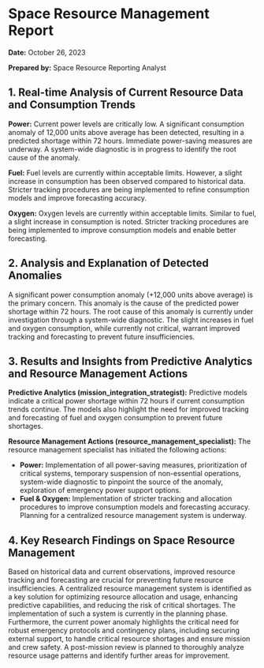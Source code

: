 # Space Resource Management Report

**Date:** October 26, 2023

**Prepared by:** Space Resource Reporting Analyst


## 1. Real-time Analysis of Current Resource Data and Consumption Trends

**Power:** Current power levels are critically low.  A significant consumption anomaly of 12,000 units above average has been detected, resulting in a predicted shortage within 72 hours.  Immediate power-saving measures are underway.  A system-wide diagnostic is in progress to identify the root cause of the anomaly.

**Fuel:** Fuel levels are currently within acceptable limits. However, a slight increase in consumption has been observed compared to historical data.  Stricter tracking procedures are being implemented to refine consumption models and improve forecasting accuracy.

**Oxygen:**  Oxygen levels are currently within acceptable limits. Similar to fuel, a slight increase in consumption is noted. Stricter tracking procedures are being implemented to improve consumption models and enable better forecasting.


## 2. Analysis and Explanation of Detected Anomalies

A significant power consumption anomaly (+12,000 units above average) is the primary concern. This anomaly is the cause of the predicted power shortage within 72 hours. The root cause of this anomaly is currently under investigation through a system-wide diagnostic.  The slight increases in fuel and oxygen consumption, while currently not critical, warrant improved tracking and forecasting to prevent future insufficiencies.


## 3. Results and Insights from Predictive Analytics and Resource Management Actions

**Predictive Analytics (mission_integration_strategist):** Predictive models indicate a critical power shortage within 72 hours if current consumption trends continue.  The models also highlight the need for improved tracking and forecasting of fuel and oxygen consumption to prevent future shortages.

**Resource Management Actions (resource_management_specialist):**  The resource management specialist has initiated the following actions:

* **Power:**  Implementation of all power-saving measures, prioritization of critical systems, temporary suspension of non-essential operations, system-wide diagnostic to pinpoint the source of the anomaly, exploration of emergency power support options.
* **Fuel & Oxygen:** Implementation of stricter tracking and allocation procedures to improve consumption models and forecasting accuracy.  Planning for a centralized resource management system is underway.


## 4. Key Research Findings on Space Resource Management

Based on historical data and current observations, improved resource tracking and forecasting are crucial for preventing future resource insufficiencies.  A centralized resource management system is identified as a key solution for optimizing resource allocation and usage, enhancing predictive capabilities, and reducing the risk of critical shortages.  The implementation of such a system is currently in the planning phase.  Furthermore, the current power anomaly highlights the critical need for robust emergency protocols and contingency plans, including securing external support, to handle critical resource shortages and ensure mission and crew safety.  A post-mission review is planned to thoroughly analyze resource usage patterns and identify further areas for improvement.